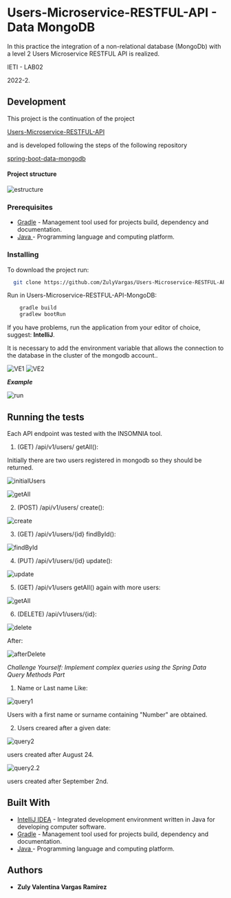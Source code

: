 # Users-Microservice-RESTFUL-API - Data MongoDB



In this practice the integration of a non-relational database (MongoDb) with a level 2 Users Microservice RESTFUL API is realized. 

IETI - LAB02

2022-2.


## Development

This project is the continuation of the project 

[ Users-Microservice-RESTFUL-API ](https://github.com/ZulyVargas/Users-Microservice-RESTFUL-API.git) 


and is developed following the steps of the following repository

[ spring-boot-data-mongodb ](https://github.com/CAPJackie/spring-boot-data-mongodb) 

#### Project structure

![estructure](img/estructure.png)

### Prerequisites


* [Gradle](https://gradle.org) - Management tool used for projects build, dependency and documentation. 
* [Java ](https://www.oracle.com/co/java/technologies/javase/javase-jdk8-downloads.html)     - Programming language and computing platform.


### Installing

To download the project run:

  ```bash
    git clone https://github.com/ZulyVargas/Users-Microservice-RESTFUL-API-MongoDB.git
  ```

Run in Users-Microservice-RESTFUL-API-MongoDB:

```bash
    gradle build
    gradlew bootRun
```
If you have problems, run the application from your editor of choice, suggest: **IntelliJ**.

It is necessary to add the environment variable that allows the connection to the database in the cluster of the mongodb account.. 

![VE1](/img/environmentVariable-1.png)
![VE2](/img/environmentVariable-2.png) 

***Example***

![run](img/run.png)


## Running the tests

Each API endpoint was tested with the INSOMNIA tool.

1. (GET) /api/v1/users/ getAll(): 

Initially there are two users registered in mongodb so they should be returned. 


![initialUsers](/img/initialMDB.png)

![getAll](img/getAll.png)

2. (POST) /api/v1/users/ create():

![create](img/create.png)

3. (GET) /api/v1/users/{id} findById():

![findById](img/getById.png)

4. (PUT) /api/v1/users/{id} update():

![update](img/getById.png)

5. (GET) /api/v1/users getAll() again with more users:

![getAll](img/getTwo.png)

6. (DELETE) /api/v1/users/{id}:

![delete](img/delete.png)

After:

![afterDelete](img/getAfterDelete.png)

*Challenge Yourself: Implement complex queries using the Spring Data Query Methods Part*

1. Name or Last name Like:

![query1](/img/queryLike.png)

Users with a first name or surname containing "Number" are obtained.

2. Users creared after a given date:

![query2](/img/queryCreateAtAfter.png)

users created after August 24.

![query2.2](/img/queryCreateAtAfter2.png)

users created after September 2nd.

## Built With

* [IntelliJ IDEA](https://www.jetbrains.com/help/idea/discover-intellij-idea.html) - Integrated development environment written in Java for developing computer software.
* [Gradle](https://gradle.org) - Management tool used for projects build, dependency and documentation.
* [Java ](https://www.oracle.com/co/java/technologies/javase/javase-jdk8-downloads.html)     - Programming language and computing platform.


## Authors

* **Zuly Valentina Vargas Ramírez** 